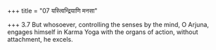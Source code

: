 +++
title = "07 यस्त्विन्द्रियाणि मनसा"

+++
3.7 But whosoever, controlling the senses by the mind, O Arjuna, engages
himself in Karma Yoga with the organs of action, without attachment, he
excels.
